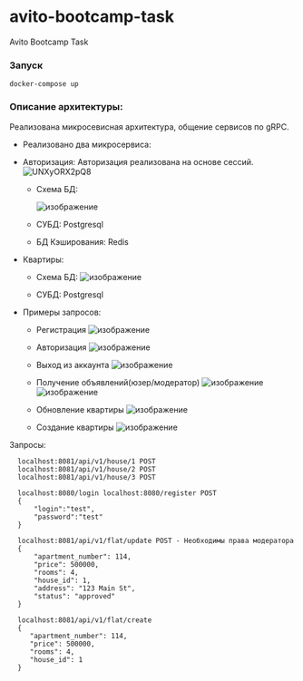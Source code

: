 # avito-bootcamp-task
Avito Bootcamp Task

### Запуск
```
docker-compose up
```

### Описание архитектуры:
   Реализована микросевисная архитектура, общение сервисов по gRPC.
   - Реализовано два микросервиса:
     
   - Авторизация:
        Авторизация реализована на основе сессий.
        ![UNXyORX2pQ8](https://github.com/JuFnd/avito-task/assets/109366718/0a8f1eaa-9af5-4eef-bfc2-df2969b1bc46)

        - Схема БД:

          ![изображение](https://github.com/JuFnd/avito-task/assets/109366718/a36e0419-5f02-4d8d-a069-87d5304ffafd)

        - СУБД: Postgresql
        - БД Кэширования: Redis
     
   - Квартиры:
        - Схема БД:
          ![изображение](https://github.com/user-attachments/assets/d209f8d0-fa68-47fe-9ae9-fb3ce51815c3)
          
        - СУБД: Postgresql
        

   - Примеры запросов:
     - Регистрация
       ![изображение](https://github.com/JuFnd/ozon-task/assets/109366718/064c2b64-97a3-4e4c-b8a1-47a316d25a20)

     - Авторизация
       ![изображение](https://github.com/JuFnd/ozon-task/assets/109366718/2737acbd-eebc-40e5-ac7f-fe9f17f8a9a6)

     - Выход из аккаунта
       ![изображение](https://github.com/JuFnd/ozon-task/assets/109366718/29320114-ac6d-4b80-a09b-f8e161a3d45a)

     - Получение объявлений(юзер/модератор)
       ![изображение](https://github.com/user-attachments/assets/c4461139-b4cf-4ce4-8225-16f6eb1e5d09)
       ![изображение](https://github.com/user-attachments/assets/4a5942bd-aff2-4a13-adf9-dd4ead87704a)

     - Обновление квартиры
       ![изображение](https://github.com/user-attachments/assets/68d6e609-8421-41cc-83a8-55fad5301592)

     - Создание квартиры
       ![изображение](https://github.com/user-attachments/assets/9e2b6f7e-14e4-44ec-a8c4-b4b98026fd96)


Запросы:

      localhost:8081/api/v1/house/1 POST
      localhost:8081/api/v1/house/2 POST
      localhost:8081/api/v1/house/3 POST

      localhost:8080/login localhost:8080/register POST
      {
          "login":"test",
          "password":"test"
      }

      localhost:8081/api/v1/flat/update POST - Необходимы права модератора
      {
          "apartment_number": 114,
          "price": 500000,
          "rooms": 4,
          "house_id": 1,
          "address": "123 Main St",
          "status": "approved"
      }

      localhost:8081/api/v1/flat/create
      {     
         "apartment_number": 114,
         "price": 500000,
         "rooms": 4,
         "house_id": 1
      }


